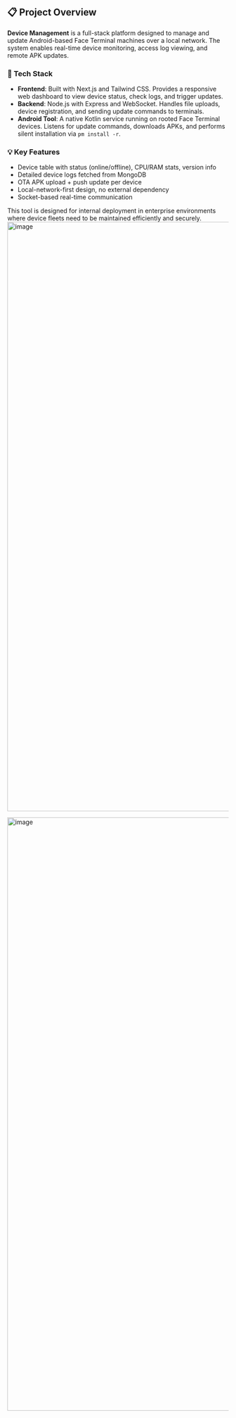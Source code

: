 ## 📋 Project Overview

**Device Management** is a full-stack platform designed to manage and update Android-based Face Terminal machines over a local network. The system enables real-time device monitoring, access log viewing, and remote APK updates.

### 🔧 Tech Stack
- **Frontend**: Built with Next.js and Tailwind CSS. Provides a responsive web dashboard to view device status, check logs, and trigger updates.
- **Backend**: Node.js with Express and WebSocket. Handles file uploads, device registration, and sending update commands to terminals.
- **Android Tool**: A native Kotlin service running on rooted Face Terminal devices. Listens for update commands, downloads APKs, and performs silent installation via `pm install -r`.

### 💡 Key Features
- Device table with status (online/offline), CPU/RAM stats, version info
- Detailed device logs fetched from MongoDB
- OTA APK upload + push update per device
- Local-network-first design, no external dependency
- Socket-based real-time communication

This tool is designed for internal deployment in enterprise environments where device fleets need to be maintained efficiently and securely.
<img width="2462" height="1340" alt="image" src="https://github.com/user-attachments/assets/7e07803e-d385-4314-916b-e2380c9fcea5" />

<img width="2455" height="1349" alt="image" src="https://github.com/user-attachments/assets/38374239-b948-4181-8de3-7921179f38e5" />
